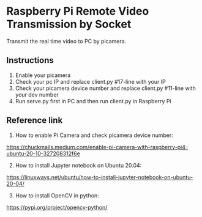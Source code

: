 # Raspberry Pi Remote Video Transmission by Socket
Transmit the real time video to PC by picamera. 

## Instructions
1. Enable your picamera
2. Check your pc IP and replace client.py #17-line with your IP
3. Check your picamera device number and replace client.py #11-line with your dev number
4. Run serve.py first in PC and then run client.py in Raspberry Pi

## Reference link
1. How to enable Pi Camera and check picamera device number:

https://chuckmails.medium.com/enable-pi-camera-with-raspberry-pi4-ubuntu-20-10-327208312f6e

2. How to install Jupyter notebook on Ubuntu 20.04:

https://linuxways.net/ubuntu/how-to-install-jupyter-notebook-on-ubuntu-20-04/

3. How to install OpenCV in python:

https://pypi.org/project/opencv-python/



